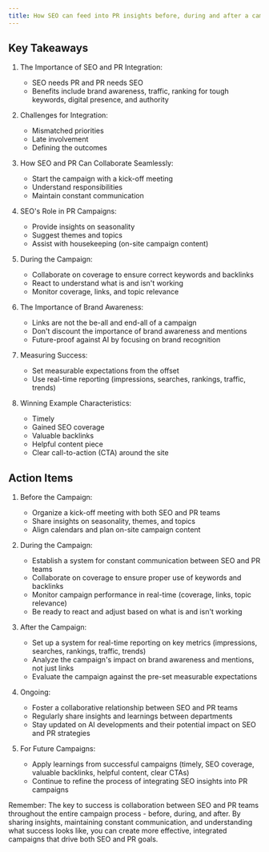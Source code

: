 ```yaml
---
title: How SEO can feed into PR insights before, during and after a campaign
---
```

## Key Takeaways

1. The Importance of SEO and PR Integration:
   - SEO needs PR and PR needs SEO
   - Benefits include brand awareness, traffic, ranking for tough keywords, digital presence, and authority

2. Challenges for Integration:
   - Mismatched priorities
   - Late involvement
   - Defining the outcomes

3. How SEO and PR Can Collaborate Seamlessly:
   - Start the campaign with a kick-off meeting
   - Understand responsibilities
   - Maintain constant communication

4. SEO's Role in PR Campaigns:
   - Provide insights on seasonality
   - Suggest themes and topics
   - Assist with housekeeping (on-site campaign content)

5. During the Campaign:
   - Collaborate on coverage to ensure correct keywords and backlinks
   - React to understand what is and isn't working
   - Monitor coverage, links, and topic relevance

6. The Importance of Brand Awareness:
   - Links are not the be-all and end-all of a campaign
   - Don't discount the importance of brand awareness and mentions
   - Future-proof against AI by focusing on brand recognition

7. Measuring Success:
   - Set measurable expectations from the offset
   - Use real-time reporting (impressions, searches, rankings, traffic, trends)

8. Winning Example Characteristics:
   - Timely
   - Gained SEO coverage
   - Valuable backlinks
   - Helpful content piece
   - Clear call-to-action (CTA) around the site

## Action Items

1. Before the Campaign:
   - Organize a kick-off meeting with both SEO and PR teams
   - Share insights on seasonality, themes, and topics
   - Align calendars and plan on-site campaign content

2. During the Campaign:
   - Establish a system for constant communication between SEO and PR teams
   - Collaborate on coverage to ensure proper use of keywords and backlinks
   - Monitor campaign performance in real-time (coverage, links, topic relevance)
   - Be ready to react and adjust based on what is and isn't working

3. After the Campaign:
   - Set up a system for real-time reporting on key metrics (impressions, searches, rankings, traffic, trends)
   - Analyze the campaign's impact on brand awareness and mentions, not just links
   - Evaluate the campaign against the pre-set measurable expectations

4. Ongoing:
   - Foster a collaborative relationship between SEO and PR teams
   - Regularly share insights and learnings between departments
   - Stay updated on AI developments and their potential impact on SEO and PR strategies

5. For Future Campaigns:
   - Apply learnings from successful campaigns (timely, SEO coverage, valuable backlinks, helpful content, clear CTAs)
   - Continue to refine the process of integrating SEO insights into PR campaigns

Remember: The key to success is collaboration between SEO and PR teams throughout the entire campaign process - before, during, and after. By sharing insights, maintaining constant communication, and understanding what success looks like, you can create more effective, integrated campaigns that drive both SEO and PR goals.
